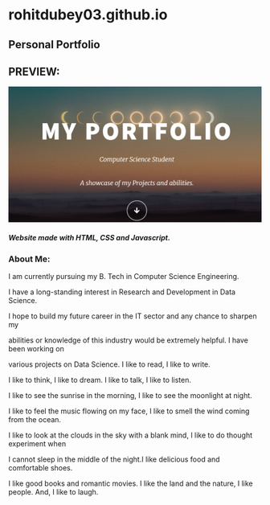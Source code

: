 # rohitdubey03.github.io

## **Personal Portfolio**

## PREVIEW:

![alt text](https://github.com/rohitdubey03/rohitdubey03.github.io/blob/master/images/preview.png)

##### Website made with HTML, CSS and Javascript.


### About Me:


I am currently pursuing my B. Tech in Computer Science Engineering. 

I have a long-standing interest in Research and Development in Data Science. 

I hope to build my future career in the IT sector and any chance to sharpen my 

abilities or knowledge of this industry would be extremely helpful. I have been working on 

various projects on Data Science. I like to read, I like to write. 

I like to think, I like to dream. I like to talk, I like to listen.

I like to see the sunrise in the morning, I like to see the moonlight at night.

I like to feel the music flowing on my face, I like to smell the wind coming from the ocean.

I like to look at the clouds in the sky with a blank mind, I like to do thought experiment when 

I cannot sleep in the middle of the night.I like delicious food and comfortable shoes. 

I like good books and romantic movies. I like the land and the nature, I like people. And, I like to laugh.
